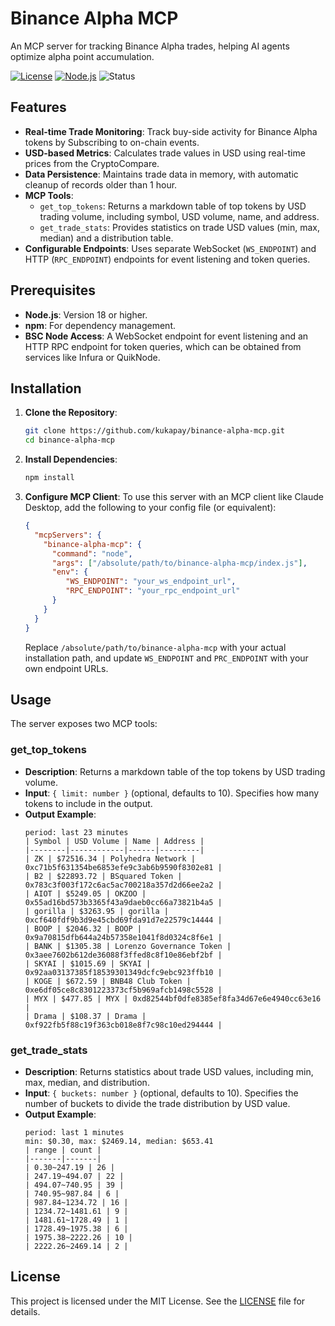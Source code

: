 # Binance Alpha MCP

An MCP server for tracking Binance Alpha trades, helping AI agents optimize alpha point accumulation.

[![License](https://img.shields.io/badge/License-MIT-blue.svg)](https://opensource.org/licenses/MIT)
[![Node.js](https://img.shields.io/badge/Node.js-18.x-green.svg)](https://nodejs.org/)
![Status](https://img.shields.io/badge/status-active-brightgreen.svg)

## Features

- **Real-time Trade Monitoring**:  Track buy-side activity for Binance Alpha tokens by Subscribing to on-chain events.
- **USD-based Metrics**: Calculates trade values in USD using real-time prices from the CryptoCompare.
- **Data Persistence**: Maintains trade data in memory, with automatic cleanup of records older than 1 hour.
- **MCP Tools**:
  - `get_top_tokens`: Returns a markdown table of top tokens by USD trading volume, including symbol, USD volume, name, and address.
  - `get_trade_stats`: Provides statistics on trade USD values (min, max, median) and a distribution table.
- **Configurable Endpoints**: Uses separate WebSocket (`WS_ENDPOINT`) and HTTP (`RPC_ENDPOINT`) endpoints for event listening and token queries.

## Prerequisites

- **Node.js**: Version 18 or higher.
- **npm**: For dependency management.
- **BSC Node Access**: A WebSocket endpoint for event listening and an HTTP RPC endpoint for token queries, which can be obtained from services like Infura or QuikNode.

## Installation

1. **Clone the Repository**:
   ```bash
   git clone https://github.com/kukapay/binance-alpha-mcp.git
   cd binance-alpha-mcp
   ```

2. **Install Dependencies**:
   ```bash
   npm install
   ```
3. **Configure MCP Client**:
   To use this server with an MCP client like Claude Desktop, add the following to your config file (or equivalent):
    ```json
    {
      "mcpServers": {
        "binance-alpha-mcp": {
          "command": "node",
          "args": ["/absolute/path/to/binance-alpha-mcp/index.js"],
          "env": { 
             "WS_ENDPOINT": "your_ws_endpoint_url",
             "RPC_ENDPOINT": "your_rpc_endpoint_url"
          }
        }
      }
    }   
    ```
   Replace `/absolute/path/to/binance-alpha-mcp` with your actual installation path, and update `WS_ENDPOINT` and `PRC_ENDPOINT` with your own endpoint URLs.

## Usage

The server exposes two MCP tools:

### get_top_tokens
- **Description**: Returns a markdown table of the top tokens by USD trading volume.
- **Input**: `{ limit: number }` (optional, defaults to 10). Specifies how many tokens to include in the output.
- **Output Example**:
  ```
  period: last 23 minutes
  | Symbol | USD Volume | Name | Address |
  |--------|------------|------|---------|
  | ZK | $72516.34 | Polyhedra Network | 0xc71b5f631354be6853efe9c3ab6b9590f8302e81 |
  | B2 | $22893.72 | BSquared Token | 0x783c3f003f172c6ac5ac700218a357d2d66ee2a2 |
  | AIOT | $5249.05 | OKZOO | 0x55ad16bd573b3365f43a9daeb0cc66a73821b4a5 |
  | gorilla | $3263.95 | gorilla | 0xcf640fdf9b3d9e45cbd69fda91d7e22579c14444 |
  | BOOP | $2046.32 | BOOP | 0x9a70815dfb644a24b57358e1041f8d0324c8f6e1 |
  | BANK | $1305.38 | Lorenzo Governance Token | 0x3aee7602b612de36088f3ffed8c8f10e86ebf2bf |
  | SKYAI | $1015.69 | SKYAI | 0x92aa03137385f18539301349dcfc9ebc923ffb10 |
  | KOGE | $672.59 | BNB48 Club Token | 0xe6df05ce8c8301223373cf5b969afcb1498c5528 |
  | MYX | $477.85 | MYX | 0xd82544bf0dfe8385ef8fa34d67e6e4940cc63e16 |
  | Drama | $108.37 | Drama | 0xf922fb5f88c19f363cb018e8f7c98c10ed294444 |
  ```
  
### get_trade_stats
- **Description**: Returns statistics about trade USD values, including min, max, median, and distribution.
- **Input**: `{ buckets: number }` (optional, defaults to 10). Specifies the number of buckets to divide the trade distribution by USD value.
- **Output Example**:
  ```
  period: last 1 minutes
  min: $0.30, max: $2469.14, median: $653.41
  | range | count |
  |-------|-------|
  | 0.30~247.19 | 26 |
  | 247.19~494.07 | 22 |
  | 494.07~740.95 | 39 |
  | 740.95~987.84 | 6 |
  | 987.84~1234.72 | 16 |
  | 1234.72~1481.61 | 9 |
  | 1481.61~1728.49 | 1 |
  | 1728.49~1975.38 | 6 |
  | 1975.38~2222.26 | 10 |
  | 2222.26~2469.14 | 2 |
  ```

## License

This project is licensed under the MIT License. See the [LICENSE](LICENSE) file for details.

